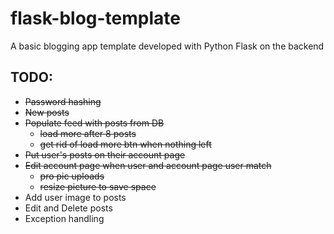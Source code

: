 # flask-blog-template
A basic blogging app template developed with Python Flask on the backend


## TODO:

* ~~Password hashing~~
* ~~New posts~~
* ~~Populate feed with posts from DB~~
    * ~~load more after 8 posts~~
    * ~~get rid of load more btn when nothing left~~
* ~~Put user's posts on their account page~~
* ~~Edit account page when user and account page user match~~
    * ~~pro pic uploads~~
    * ~~resize picture to save space~~
* Add user image to posts
* Edit and Delete posts
* Exception handling

